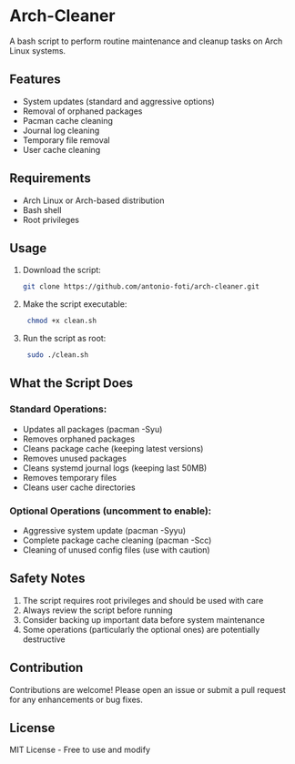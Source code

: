 # Arch-Cleaner

A bash script to perform routine maintenance and cleanup tasks on Arch Linux systems.

## Features

- System updates (standard and aggressive options)
- Removal of orphaned packages
- Pacman cache cleaning
- Journal log cleaning
- Temporary file removal
- User cache cleaning

## Requirements

- Arch Linux or Arch-based distribution
- Bash shell
- Root privileges

## Usage

1. Download the script:
   ```bash
   git clone https://github.com/antonio-foti/arch-cleaner.git
   ```
2. Make the script executable:
   ```bash
    chmod +x clean.sh
   ```
3. Run the script as root:
   ```bash
    sudo ./clean.sh
   ```
   
## What the Script Does

### Standard Operations:

- Updates all packages (pacman -Syu)
- Removes orphaned packages
- Cleans package cache (keeping latest versions)
- Removes unused packages
- Cleans systemd journal logs (keeping last 50MB)
- Removes temporary files
- Cleans user cache directories


### Optional Operations (uncomment to enable):

- Aggressive system update (pacman -Syyu)
- Complete package cache cleaning (pacman -Scc)
- Cleaning of unused config files (use with caution)


 ## Safety Notes

1. The script requires root privileges and should be used with care
2. Always review the script before running
3. Consider backing up important data before system maintenance
4. Some operations (particularly the optional ones) are potentially destructive


## Contribution

Contributions are welcome! Please open an issue or submit a pull request for any enhancements or bug fixes.

## License

MIT License - Free to use and modify


